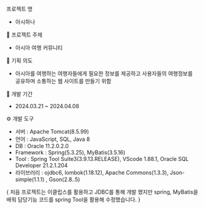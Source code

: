 프로젝트 명
- 아시하나

🧾 프로젝트 주제
- 아시아 여행 커뮤니티

🧾 기획 의도
- 아시아를 여행하는 여행자들에게 필요한 정보를 제공하고 사용자들의 여행정보를 공유하며 소통하는 웹 사이트를 만들기 위함

📆 개발 기간
- 2024.03.21 ~ 2024.04.08

⚙ 개발 도구
- 서버 : Apache Tomcat(8.5.99)
- 언어 : JavaScript, SQL, Java 8
- DB : Oracle 11.2.0.2.0
- Framework : Spring(5.3.25), MyBatis(3.5.16)
- Tool : Spring Tool Suite3(3.9.13.RELEASE), VScode 1.88.1, Oracle SQL Developer 21.2.1.204
- 라이브러리 : ojdbc6, lombok(1.18.12), Apache Commons(1.3.3), Json-simple(1.1.1) , Gson(2.8..5)

{ 처음 프로젝트는 이클립스를 활용하고 JDBC를 통해 개발 했지만 spring, MyBatis을 배워 담당기능 코드를 spring Tool을 활용해 수정했습니다. }

